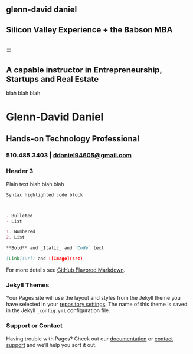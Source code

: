 ## glenn-david daniel

## Silicon Valley Experience + the Babson MBA 
## = 
## A capable instructor in Entrepreneurship, Startups and Real Estate

blah blah blah
# Glenn-David Daniel
## Hands-on Technology Professional
### 510.485.3403 | ddaniel94605@gmail.com
### Header 3

Plain text blah blah blah

```markdown
Syntax highlighted code block



- Bulleted
- List

1. Numbered
2. List

**Bold** and _Italic_ and `Code` text

[Link](url) and ![Image](src)
```

For more details see [GitHub Flavored Markdown](https://guides.github.com/features/mastering-markdown/).

### Jekyll Themes

Your Pages site will use the layout and styles from the Jekyll theme you have selected in your [repository settings](https://github.com/d2rd/glenn-david/settings). The name of this theme is saved in the Jekyll `_config.yml` configuration file.

### Support or Contact

Having trouble with Pages? Check out our [documentation](https://docs.github.com/categories/github-pages-basics/) or [contact support](https://support.github.com/contact) and we’ll help you sort it out.
